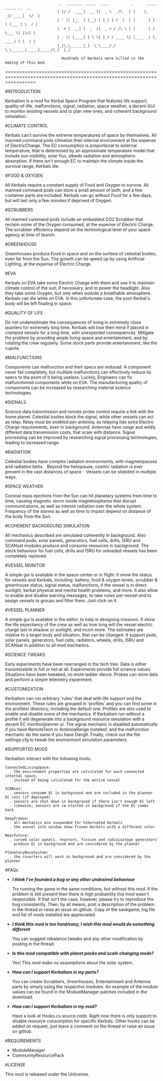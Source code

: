                              _  ________ _____  ____          _      _____  _____ __  __
                            | |/ /  ____|  __ \|  _ \   /\   | |    |_   _|/ ____|  \/  |
                            | ' /| |__  | |__) | |_) | /  \  | |      | | | (___ | \  / |
                            |  < |  __| |  _  /|  _ < / /\ \ | |      | |  \___ \| |\/| |
                            | . \| |____| | \ \| |_) / ____ \| |____ _| |_ ____) | |  | |
                            |_|\_\______|_|  \_\____/_/    \_\______|_____|_____/|_|  |_|

                              Hundreds of Kerbals were killed in the making of this mod.
=======================================================================================================================


#INTRODUCTION

  Kerbalism is a mod for Kerbal Space Program that features life support, quality-of-life,
  malfunctions, signal, radiation, space weather, a decent GUI to monitor existing vessels
  and to plan new ones, and coherent background simulation.


#CLIMATE CONTROL

  Kerbals can't survive the extreme temperatures of space by themselves. All manned command
  pods climatize their internal environment at the expense of ElectricCharge. The EC consumption
  is proportional to external temperature, that is determined by an approximate temperature
  model that include sun visibility, solar flux, albedo radiation and atmospheric absorption.
  If there isn't enough EC to maintain the climate inside the survival range, Kerbals die.


#FOOD & OXYGEN

  All Kerbals require a constant supply of Food and Oxygen to survive. All manned command
  pods can store a small amount of both, and a few container parts are included. Kerbals
  can go without Food for a few days, but will last only a few minutes if deprived of Oxygen.


#SCRUBBERS

  All manned command pods include an embedded CO2 Scrubber that reclaim some of the Oxygen
  consumed, at the expense of Electric Charge. The scrubber efficiency depend on the
  technological level of your space agency at time of launch.


#GREENHOUSE

  Greenhouses produce Food in space and on the surface of celestial bodies, even far from the
  Sun. The growth can be speed up by using Artificial Lighting, at the expense of Electric Charge.


#EVA

  Kerbals on EVA take some Electric Charge with them and use it to maintain climate control of the
  suit, if necessary, and to power the headlight. Also they take some Oxygen, but only when outside
  a breathable atmosphere. Kerbals can die while on EVA. In this unfortunate case, the poor Kerbal's
  body will be left floating in space.


#QUALITY OF LIFE

  Do not underestimate the consequences of living in extremely close quarters for extremely
  long time. Kerbals will lose their mind if placed in cramped vessels for a long time, with
  unexpected consequences. Mitigate the problem by providing ample living space and entertainment,
  and by rotating the crew regularly. Some stock parts provide entertainment, like the cupola.


#MALFUNCTIONS

  Components can malfunction and their specs are reduced. A component never fail completely,
  but multiple malfunctions can effectively reduce its specs to the point of it being useless.
  Luckily, Engineers can fix malfunctioned components while on EVA. The manufacturing quality of
  components can be increased by researching material science technologies.


#SIGNALS

  Science data transmission and remote probe control require a link with the home planet.
  Celestial bodies block the signal, while other vessels can act as relay. Relay must be enabled
  per-antenna, as relaying has extra Electric Charge requirements, even in background.
  Antennas have range and wildly different data transmission costs, that scale with distance.
  Signal processing can be improved by researching signal processing technologies, leading to increased range.


#RADIATION

  Celestial bodies have complex radiation environments, with magnetopauses and radiation belts.
  Beyond the heliopause, cosmic radiation is ever present in the vast distances of space.
  Vessels can be shielded in multiple ways.


#SPACE WEATHER

  Coronal mass ejections from the Sun can hit planetary systems from time to time, causing magnetic storm
  inside magnetospheres that disrupt communications, as well as intense radiation over the whole system.
  Frequency of the storms as well as time to impact depend on distance of the body from the Sun.


#COHERENT BACKGROUND SIMULATION

  All mechanics described are simulated coherently in background. Also command pods, solar panels,
  generators, fuel cells, drills, ISRU and SCANsat modules produce and consume resources in background.
  The stock behaviour for fuel cells, drills and ISRU for unloaded vessels has been completely replaced.


#VESSEL MONITOR

  A simple gui is available in the space center or in flight. It show the status for vessels and
  Kerbals, including: battery, food & oxygen levels, scrubber & greenhouse status, signal status,
  malfunctions, if the vessel is in direct sunlight, kerbal physical and mental health problems, and more.
  It also allow to enable and disable warning messages, to take notes per-vessel and to assign vessels
  to groups and filter them. Just click on it.


#VESSEL PLANNER

  A simple gui is available in the editor, to help in designing missions. It show the life expectancy
  of the crew as well as how long will the vessel electric charge last in shadow or sunlight, and much more.
  The estimates are relative to a target body and situation, that can be changed. It support pods, solar
  panels, generators, fuel cells, radiators, wheels, drills, ISRU and SCANsat in addition to all mod mechanics.


#SCIENCE TWEAKS

  Early experiments have been rearranged in the tech tree. Data is either transmissibile in full or not
  at all. Experiments provide full science values. Situations have been tweaked, no more ladder dance.
  Probes can store data and perform a simple telemetry experiment.


#CUSTOMIZATION

  Kerbalism can run arbitrary 'rules' that deal with life support and the environment. These rules are
  grouped in 'profiles' and you can find some in the profiles/ directory, including the default one.
  Profiles are also used to enable and disable some of the mechanics. If Kerbalism run without a profile
  it will degenerate into a background resource simulation with a decent EC monitor/planner ui.
  The signal mechanic is disabled automatically if you have RemoteTech or AntennaRange installed, and
  the malfunction mechanic do the same if you have DangIt. Finally, check out the file settings.cfg to
  tweak the environment simulation parameters.


#SUPPORTED MODS

  Kerbalism interact with the following mods:

    ConnectedLivingSpace:
      . the environment properties are calculated for each connected internal space,
        instead of being calculated for the entire vessel

    SCANsat:
      . sensors consume EC in background and are included in the planner EC cost (if deployed)
      . sensors are shut down in background if there isn't enough EC left
      . likewise, sensors are re-started in background if the EC comes back

    DeepFreeze:
      . all mechanics are suspended for hibernated Kerbals
      . the vessel info window show frozen Kerbals with a different color

    NearFuture:
      . curved solar panels, reactors, fission and radioisotope generators
        produce EC in background and are considered by the planner

    PlanetaryBaseSystem:
      . the coverters will work in background and are considered by the planner


#FAQs

  - ***I think I've founded a bug or any other undesired behaviour***

    Try running the game in the same conditions, but without this mod. If the problem is still present then
    there is high probability this mod wasn't responsible. If that isn't the case, however, please try to
    reproduce the bug consistently. Then, by all means, post a description of the problem in the thread or
    raise an issue on github. Copy of the savegame, log file and list of mods installed are appreciated.


  - ***I think this mod is too hard/easy, I wish this mod would do something different***

    You can suggest rebalance tweaks and any other modification by posting in the thread.


  - ***Is this mod compatible with planet packs and scale changing mods?***

    Yes! This mod make no assumptions about the solar system.


  - ***How can I support Kerbalism in my parts?***

    You can create Scrubbers, Greenhouses, Entertainment and Antenna parts by simply using the respective modules.
    An example of the module values can be found in the ModuleManager patches included in the download.


  - ***How can I support Kerbalism in my mod?***

    Have a look at Hooks.cs source code. Right now there is only support to disable resource consumption for specific
    Kerbals. Other hooks can be added on request, just leave a comment on the thread or raise an issue on github.



#REQUIREMENTS

  - ModuleManager
  - CommunityResourcePack


#LICENSE

  This mod is released under the Unlicense.

